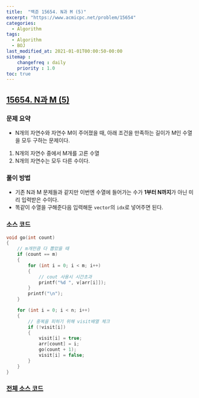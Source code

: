 ```yaml
---
title:  "백준 15654. N과 M (5)"
excerpt: "https://www.acmicpc.net/problem/15654"
categories:
  - Algorithm
tags:
  - Algorithm
  - BOJ
last_modified_at: 2021-01-01T00:00:50-00:00
sitemap :
    changefreq : daily
    priority : 1.0
toc: true
---
```


## [15654. N과 M (5)](https://www.acmicpc.net/problem/15654)
### 문제 요약
- N개의 자연수와 자연수 M이 주어졌을 때, 아래 조건을 만족하는 길이가 M인 수열을 모두 구하는 문제이다.
1. N개의 자연수 중에서 M개를 고른 수열
2. N개의 자연수는 모두 다른 수이다.

### 풀이 방법
- 기존 N과 M 문제들과 같지만 이번엔 수열에 들어가는 수가 **1부터 N까지**가 아닌 미리 입력받은 수이다.
- 똑같이 수열을 구해준다음 입력해둔 `vector`의 `idx`로 넣어주면 된다.

### 소스 코드
```cpp
void go(int count)
{
    // m개만큼 다 뽑았을 때
    if (count == m)
    {
        for (int i = 0; i < m; i++)
        {
            // cout 사용시 시간초과
            printf("%d ", v[arr[i]]);
        }
        printf("\n");
    }

    for (int i = 0; i < n; i++)
    {
        // 중복을 피하기 위해 visit배열 체크
        if (!visit[i])
        {
            visit[i] = true;
            arr[count] = i;
            go(count + 1);
            visit[i] = false;
        }
    }
}
```

### [전체 소스 코드](https://github.com/tdm1223/Algorithm/blob/master/acmicpc.net/source/15654.cpp)